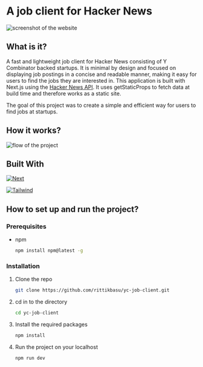 # A job client for Hacker News

![screenshot of the website](https://ik.imagekit.io/zwcfsadeijm/yc-job-client_lqA7bHbtq.png?ik-sdk-version=javascript-1.4.3&updatedAt=1669122813353)

## What is it?
A fast and lightweight job client for Hacker News consisting of Y Combinator backed startups. It is minimal by design and focused on displaying job postings in a concise and readable manner, making it easy for users to find the jobs they are interested in. This application is built with Next.js using the [Hacker News API](https://github.com/HackerNews/API). It uses getStaticProps to fetch data at build time and therefore works as a static site. 

The goal of this project was to create a simple and efficient way for users to find jobs at startups.

## How it works?
![flow of the project](https://ik.imagekit.io/zwcfsadeijm/job-client-excalidraw_ks36ZesrcR.png?ik-sdk-version=javascript-1.4.3&updatedAt=1669124802340)

## Built With

[![Next][Next.js]][Next-url]

[![Tailwind][Tailwind.com]][Tailwind-url]

## How to set up and run the project?

### Prerequisites

- npm
  ```sh
  npm install npm@latest -g
  ```

### Installation

1. Clone the repo
   ```sh
   git clone https://github.com/rittikbasu/yc-job-client.git
   ```
2. cd in to the directory
   ```sh
   cd yc-job-client
   ```
3. Install the required packages
   ```sh
   npm install
   ```
4. Run the project on your localhost
   ```sh
   npm run dev
   ```
   
[Next.js]: https://img.shields.io/badge/Next_JS-20232A?style=for-the-badge&logo=next.js&logoColor=white
[Next-url]: https://reactjs.org/
[Tailwind.com]: https://img.shields.io/badge/Tailwind-white?style=for-the-badge&logo=tailwindcss&logoColor=blue
[Tailwind-url]: https://getbootstrap.com
